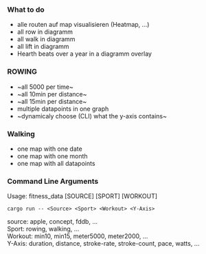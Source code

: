 
### What to do
- alle routen auf map visualisieren (Heatmap, ...)
- all row in diagramm
- all walk in diagramm
- all lift in diagramm
- Hearth beats over a year in a diagramm overlay

### ROWING
- ~all 5000 per time~
- ~all 10min per distance~
- ~all 15min per distance~
- multiple datapoints in one graph
- ~dynamicaly choose (CLI) what the y-axis contains~

### Walking
- one map with one date
- one map with one month
- one map with all datapoints

### Command Line Arguments
Usage: fitness_data [SOURCE] [SPORT] [WORKOUT]
```terminal
cargo run -- <Source> <Sport> <Workout> <Y-Axis>
```
source: apple, concept, fddb, ...  
Sport: rowing, walking, ...  
Workout: min10, min15, meter5000, meter2000, ...  
Y-Axis: duration, distance, stroke-rate, stroke-count, pace, watts, ...